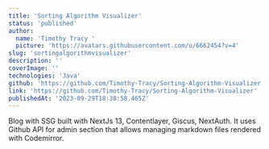 ```yaml
---
title: 'Sorting Algorithm Visualizer'
status: 'published'
author:
  name: 'Timothy Tracy '
  picture: 'https://avatars.githubusercontent.com/u/6662454?v=4'
slug: 'sortingalgorithmvisualizer'
description: ''
coverImage: ''
technologies: 'Java'
github: 'https://github.com/Timothy-Tracy/Sorting-Algorithm-Visualizer'
link: 'https://github.com/Timothy-Tracy/Sorting-Algorithm-Visualizer'
publishedAt: '2023-09-29T18:38:58.465Z'
---
```


Blog with SSG built with NextJs 13, Contentlayer, Giscus, NextAuth. It uses Github API for admin section that allows managing markdown files rendered with Codemirror.

